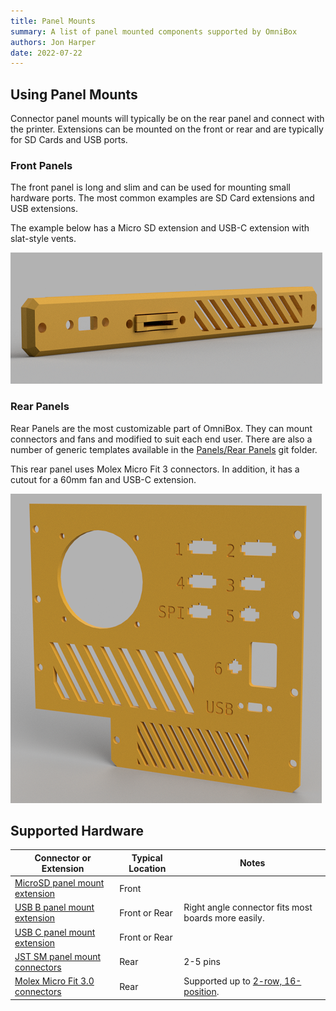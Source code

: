 ```yaml
---
title: Panel Mounts
summary: A list of panel mounted components supported by OmniBox
authors: Jon Harper
date: 2022-07-22
---
```


## Using Panel Mounts

 Connector panel mounts will typically be on the rear panel and connect with the printer. Extensions can be mounted on the front or rear and are typically for SD Cards and USB ports.

### Front Panels

The front panel is long and slim and can be used for mounting small hardware ports. The most common examples are SD Card extensions and USB extensions.

The example below has a Micro SD extension and USB-C extension with slat-style vents.

![front panel example](../img/gallery_0.9.7/front_panel.png)


### Rear Panels

Rear Panels are the most customizable part of OmniBox. They can mount connectors and fans and modified to suit each end user. There are also a number of generic templates available in the [Panels/Rear Panels][1] git folder.

This rear panel uses Molex Micro Fit 3 connectors. In addition, it has a cutout for a 60mm fan and USB-C extension.

![rear panel example](../img/gallery_0.9.7/panel_mounts.png)

## Supported Hardware

| Connector or Extension | Typical Location | Notes |
|------------------------|----------|-------|
| [MicroSD panel mount extension][5] | Front | |
| [USB B panel mount extension][4] | Front or Rear | Right angle connector fits most boards more easily. |
| [USB C panel mount extension][3] | Front or Rear | |
| [JST SM panel mount connectors][2] | Rear | 2-5 pins |
| [Molex Micro Fit 3.0 connectors][1] | Rear | Supported up to [2-row, 16-position][6]. |

[1]:  https://www.digikey.com/en/htmldatasheets/production/1626160/0/0/1/0430300007.html
[2]:  https://www.amazon.com/gp/product/B07D9HRDT6
[3]:  https://www.amazon.com/Poyiccot-Extension-Female-Extender-Straight/dp/B086W2R8Z6
[4]:  https://www.amazon.com/gp/product/B071P2BGK5
[5]:  https://www.amazon.com/gp/product/B07YYSP5F5
[6]: https://www.digikey.com/en/products/detail/molex/0430200200/252490